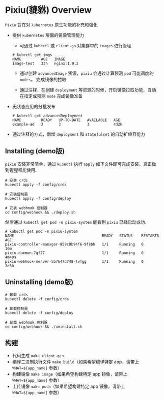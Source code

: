 # Pixiu(貔貅) Overview

`Pixiu` 旨在对 `kubernetes` 原生功能的补充和强化

- 提供 `kubernetes` 层面的镜像管理能力
  - 可通过 `kubectl` 或 `client-go` 对集群中的 `images` 进行管理
  ```
  # kubectl get imgs
  NAME         AGE   IMAGE
  image-test   33h   nginx:1.9.2
  ```

  - 通过创建 `advancedImage` 资源，`pixiu` 会通过计算预测 `pod` 可能调度的 `nodes`， 完成镜像的拉取

  - 通过注释，在创建 `deployment` 等资源的时候，开启镜像拉取功能，自动在指定或预测 `node` 完成镜像准备

- 无状态应用的分批发布
  ```
  # kubectl get advancedDeployment
  NAME         READY   UP-TO-DATE   AVAILABLE   AGE
  example-ad   3       3            3           4d2h
  ```

- 通过注释的方式，新增 `deployment` 和 `statefulset` 的自动扩缩容能力

## Installing (demo版)

`pixiu` 安装非常简单，通过 `kubectl` 执行 `apply` 如下文件即可完成安装，真正做到猩猩都能使用.

```
# 安装 crds
kubectl apply -f config/crds

# 安装控制器
kubectl apply -f config/deploy

# 安装 webhook 控制器
cd config/webhook && ./deploy.sh
```

然后通过 `kubectl get pod -n pixiu-system` 能看到 `pixiu` 已经启动成功.
```
# kubectl get pod -n pixiu-system
NAME                                        READY   STATUS    RESTARTS   AGE
pixiu-controller-manager-859c8b94f6-9f8bh   1/1     Running   0          10m
pixiu-daemon-7qf27                          1/1     Running   0          4m40s
pixiu-webhook-server-5b7647d748-tvfgg       1/1     Running   0          2d5h
```

## Uninstalling (demo版)

```
# 卸载 crds
kubectl delete -f config/crds

# 卸载控制器
kubectl delete -f config/deploy

# 卸载 webhook 控制器
cd config/webhook && ./uninstall.sh
```

## 构建
- 代码生成 `make client-gen`
- 编译二进制执行文件 `make build`（如果希望编译特定 app，请带上 `WHAT=${app_name}` 参数）
- 构建镜像 `make image`（如果希望构建特定 app 镜像，请带上 `WHAT=${app_name}` 参数）
- 上传镜像 `make push`（如果希望构建特定 app 镜像，请带上 `WHAT=${app_name}` 参数）
